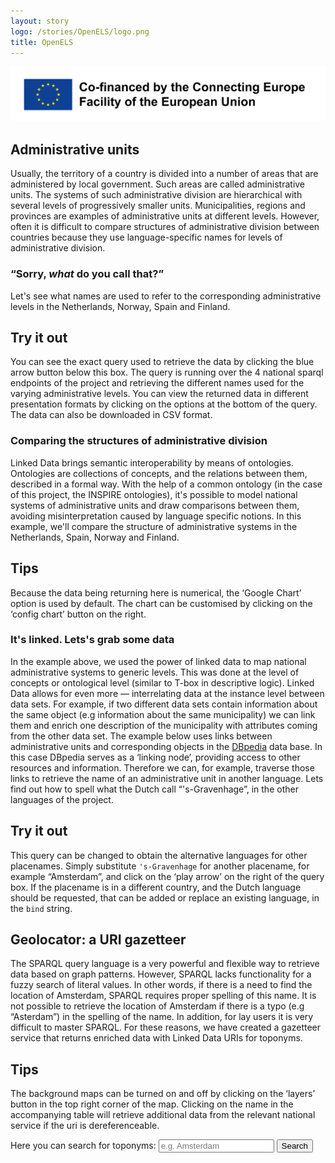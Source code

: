 ```yaml
---
layout: story
logo: /stories/OpenELS/logo.png
title: OpenELS
---
```


<!--
<link rel="stylesheet" type="text/css" href="/assets/css/datatables.min.css">
<link rel="stylesheet" type="text/css" href="/assets/css/bootstrap.min.css">
-->
<script type="text/javascript" src="leaflet/leaflet.js"></script>
<script type="text/javascript" src="/assets/js/jquery-3.2.1.js"></script>
<script type="text/javascript" src="/assets/js/bootstrap.min.js"></script>
<script type="text/javascript" src="/assets/js/datatables.min.js"></script>
<script type="text/javascript" src="geolocator.js"></script>
<img src="en_horizontal_cef_logo_2.png" alt="EU logo">

## Administrative units

Usually, the territory of a country is divided into a number of areas that are administered by local government.  Such areas are called administrative units.  The systems of such administrative division are hierarchical with several levels of progressively smaller units.  Municipalities, regions and provinces are examples of administrative units at different levels.  However, often it is difficult to compare structures of administrative division between countries because they use language-specific names for levels of administrative division.

### “Sorry, *what* do you call that?”

Let's see what names are used to refer to the corresponding administrative levels in the Netherlands, Norway, Spain and Finland.

<div class="alert alert-info txt" role="alert">
  <h2>Try it out</h2>
  <p>You can see the exact query used to retrieve the data by clicking the blue arrow button below this box.  The query is running over the 4 national sparql endpoints of the project and retrieving the different names used for the varying administrative levels.  You can view the returned data in different presentation formats by clicking on the options at the bottom of the query.  The data can also be downloaded in CSV format.</p>
</div>

<query data-config-ref="https://data.labs.kadaster.nl/kadaster-dev/openels/queries/q1">
</query>

### Comparing the structures of administrative division

Linked Data brings semantic interoperability by means of ontologies. Ontologies are collections of concepts, and the relations between them, described in a formal way.  With the help of a common ontology (in the case of this project, the INSPIRE ontologies), it's possible to model national systems of administrative units and draw comparisons between them, avoiding misinterpretation caused by language specific notions.  In this example, we'll compare the structure of administrative systems in the Netherlands, Spain, Norway and Finland.

<div class="alert alert-info txt" role="alert">
  <h2>Tips</h2>
  <p>Because the data being returning here is numerical, the ‘Google Chart’ option is used by default.  The chart can be customised by clicking on the ‘config chart’ button on the right.</p>
</div>

<query data-config-ref="https://data.labs.kadaster.nl/kadaster-dev/openels/queries/q2">
</query>

### It's linked.  Lets's grab some data

In the example above, we used the power of linked data to map national administrative systems to generic levels.  This was done at the level of concepts or ontological level (similar to T-box in descriptive logic).  Linked Data allows for even more ― interrelating data at the instance level between data sets.  For example, if two different data sets contain information about the same object (e.g information about the same municipality) we can link them and enrich one description of the municipality with attributes coming from the other data set.  The example below uses links between administrative units and corresponding objects in the [DBpedia](https://wiki.dbpedia.org/) data base.  In this case DBpedia serves as a ‘linking node’, providing access to other resources and information.  Therefore we can, for example, traverse those links to retrieve the name of an administrative unit in another language.  Lets find out how to spell what the Dutch call “'s-Gravenhage”, in the other languages of the project.

<div class="alert alert-info txt" role="alert">
  <h2>Try it out</h2>
  <p>This query can be changed to obtain the alternative languages for other placenames.  Simply substitute <code>'s-Gravenhage</code> for another placename, for example “Amsterdam”, and click on the ‘play arrow’ on the right of the query box.  If the placename is in a different country, and the Dutch language should be requested, that can be added or replace an existing language, in the <code>bind</code> string.</p>
</div>

<query data-config-ref="https://data.labs.kadaster.nl/kadaster-dev/openels/queries/q3">
</query>

## Geolocator: a URI gazetteer

The SPARQL query language is a very powerful and flexible way to retrieve data based on graph patterns.  However, SPARQL lacks functionality for a fuzzy search of literal values.  In other words, if there is a need to find the location of Amsterdam, SPARQL requires proper spelling of this name.  It is not possible to retrieve the location of Amsterdam if there is a typo (e.g “Asterdam”) in the spelling of the name.  In addition, for lay users it is very difficult to master SPARQL.  For these reasons, we have created a gazetteer service that returns enriched data with Linked Data URIs for toponyms.

<div class="alert alert-info txt" role="alert">
  <h2>Tips</h2>
  <p>The background maps can be turned on and off by clicking on the ‘layers’ button in the top right corner of the map.  Clicking on the name in the accompanying table will retrieve additional data from the relevant national service if the uri is dereferenceable.</p>
</div>

<nav class="navbar navbar-light bg-light">
  <form class="form-inline">
    <label for="topoName" class="font-weight-normal">Here you can search for toponyms:</label>
    <input type="text" class="form-control" id="topoName" placeholder="e.g. Amsterdam">
    <button type="submit" id="submitButton" class="btn btn-info">Search</button>
  </form>
</nav>
<div class="container">
  <div class="row">
    <div class="col-sm-6">
      <div id="geolocator" style="width: 570px; height: 280px;"></div>
    </div>
    <div class="col-sm-5">
      <table id="table" class="table">
      </table>
    </div>
  </div>
</div>

